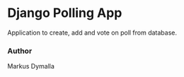 # Django Polling App
Application to create, add and vote on poll from database.

### Author
Markus Dymalla
